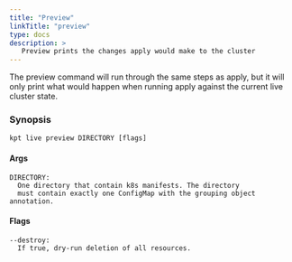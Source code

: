 ```yaml
---
title: "Preview"
linkTitle: "preview"
type: docs
description: >
   Preview prints the changes apply would make to the cluster
---
```

<!--mdtogo:Short
    Preview prints the changes apply would make to the cluster
-->

The preview command will run through the same steps as apply, but 
it will only print what would happen when running apply against the current
live cluster state. 

### Synopsis
<!--mdtogo:Long-->
    kpt live preview DIRECTORY [flags]

#### Args

    DIRECTORY:
      One directory that contain k8s manifests. The directory
      must contain exactly one ConfigMap with the grouping object annotation.

#### Flags

    --destroy:
      If true, dry-run deletion of all resources.
<!--mdtogo-->

